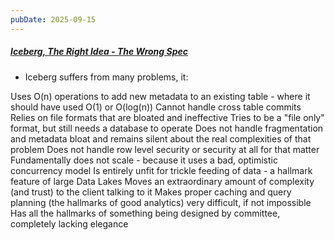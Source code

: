 ```yaml
---
pubDate: 2025-09-15
---
```


##### [Iceberg, The Right Idea - The Wrong Spec](https://database-doctor.com/posts/iceberg-is-wrong-2.html)

- Iceberg suffers from many problems, it:

Uses O(n) operations to add new metadata to an existing table - where it should have used O(1) or O(log(n))
Cannot handle cross table commits
Relies on file formats that are bloated and ineffective
Tries to be a "file only" format, but still needs a database to operate
Does not handle fragmentation and metadata bloat and remains silent about the real complexities of that problem
Does not handle row level security or security at all for that matter
Fundamentally does not scale - because it uses a bad, optimistic concurrency model
Is entirely unfit for trickle feeding of data - a hallmark feature of large Data Lakes
Moves an extraordinary amount of complexity (and trust) to the client talking to it
Makes proper caching and query planning (the hallmarks of good analytics) very difficult, if not impossible
Has all the hallmarks of something being designed by committee, completely lacking elegance
